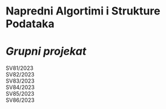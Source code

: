 # Napredni Algortimi i Strukture Podataka
# _Grupni projekat_

SV81/2023 \
SV82/2023 \
SV83/2023 \
SV84/2023 \
SV85/2023 \
SV86/2023
